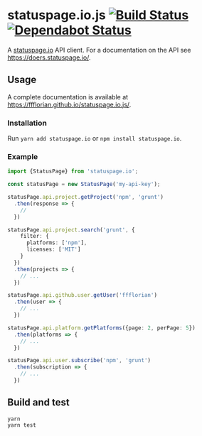 # statuspage.io.js [![Build Status](https://api.travis-ci.org/ffflorian/statuspage.io.js.svg?branch=master)](https://travis-ci.org/ffflorian/statuspage.io.js/) [![Dependabot Status](https://api.dependabot.com/badges/status?host=github&repo=ffflorian/statuspage.io.js)](https://dependabot.com)

A [statuspage.io](https://statuspage.io) API client. For a documentation on the API see https://doers.statuspage.io/.

## Usage

A complete documentation is available at https://ffflorian.github.io/statuspage.io.js/.

### Installation

Run `yarn add statuspage.io` or `npm install statuspage.io`.

### Example

```ts
import {StatusPage} from 'statuspage.io';

const statusPage = new StatusPage('my-api-key');

statusPage.api.project.getProject('npm', 'grunt')
  .then(response => {
    //
  })

statusPage.api.project.search('grunt', {
    filter: {
      platforms: ['npm'],
      licenses: ['MIT']
    }
  })
  .then(projects => {
    // ...
  })

statusPage.api.github.user.getUser('ffflorian')
  .then(user => {
    // ...
  })

statusPage.api.platform.getPlatforms({page: 2, perPage: 5})
  .then(platforms => {
    // ...
  })

statusPage.api.user.subscribe('npm', 'grunt')
  .then(subscription => {
    // ...
  })
```

## Build and test

```
yarn
yarn test
```
